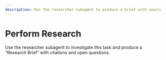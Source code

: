 ```yaml
---
description: Run the researcher subagent to produce a brief with sources
---
```


# Perform Research

Use the researcher subagent to investigate this task and produce a “Research Brief” with citations and open questions.
